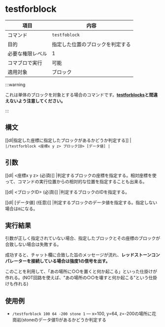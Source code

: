 # testforblock

| 項目 | 内容 |
| --- | --- |
| コマンド | `testfoblock` |
| 目的 | 指定した位置のブロックを判定する |
| 必要な権限レベル | 1 |
| コマブロで実行 | 可能 |
| 適用対象 | ブロック |

:::warning

これは単体のブロックを対象とする場合のコマンドです。**[testforblocks](./testforblocks)と間違えないよう注意してください。**

:::

## 構文

[[dl|指定した座標に指定したブロックがあるかどうか判定する]]
|```
|/testforblock <座標x y z> ブロックID> [データ値]
|```

## 引数

[[dl| <座標x y z> (必須)]]
|判定するブロックの座標を指定する。相対座標を使って、コマンドの実行位置からの相対的な位置を指定することも出来る。

[[dl| <ブロックID> (必須)]]
|判定するブロックのIDを指定する。

[[dl| [データ値] (任意)]]
|判定するブロックのデータ値を指定する。指定しない場合は`0`になる。

## 実行結果

引数が正しく指定されていない場合、指定したブロックとその座標のブロックが合致しない場合は失敗する。

成功すると、チャット欄に合致した旨のメッセージが流れ、**レッドストーンコンパレーターを接続している場合は強度1の信号を出す。**

このことを利用して、「あの場所に○○を置くと何か起こる」といった仕掛けが作れる。(NOT回路を使えば、"あの場所の○○を壊すと何か起こる"という仕掛けも作れる) 

## 使用例

- `/testforblock 100 64 -200 stone 1` ― x=100, y=64, z=-200の場所に花崗岩(stoneのデータ値1)があるかどうか判定する
